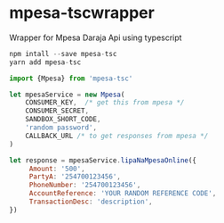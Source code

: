 # mpesa-tscwrapper

Wrapper for Mpesa Daraja Api using typescript

``` javascript
npm intall --save mpesa-tsc
yarn add mpesa-tsc  
```

``` javascript
import {Mpesa} from 'mpesa-tsc'
```

``` javascript
let mpesaService = new Mpesa(
    CONSUMER_KEY,  /* get this from mpesa */
    CONSUMER_SECRET,
    SANDBOX_SHORT_CODE,
    'random password',
    CALLBACK_URL /* to get responses from mpesa */
)
```

``` javascript
let response = mpesaService.lipaNaMpesaOnline({
     Amount: '500',
     PartyA: '254700123456',
     PhoneNumber: '254700123456',
     AccountReference: 'YOUR RANDOM REFERENCE CODE',
     TransactionDesc: 'description',
})
```  

